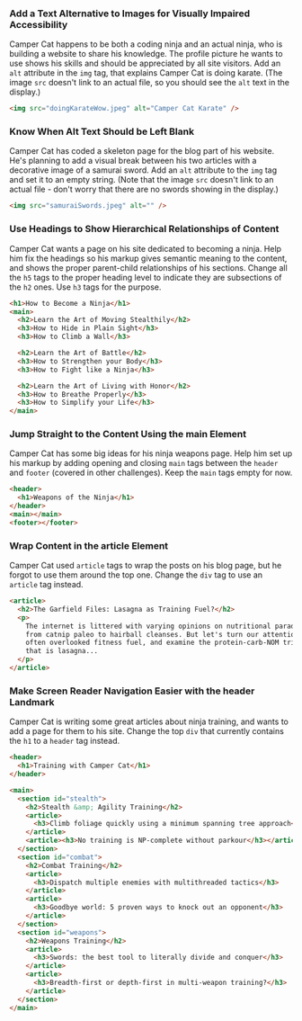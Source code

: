 ### Add a Text Alternative to Images for Visually Impaired Accessibility

Camper Cat happens to be both a coding ninja and an actual ninja, who is building a website to share his knowledge. The profile picture he wants to use shows his skills and should be appreciated by all site visitors. Add an `alt` attribute in the `img` tag, that explains Camper Cat is doing karate. (The image `src` doesn't link to an actual file, so you should see the `alt` text in the display.)

```html
<img src="doingKarateWow.jpeg" alt="Camper Cat Karate" />
```

### Know When Alt Text Should be Left Blank

Camper Cat has coded a skeleton page for the blog part of his website. He's planning to add a visual break between his two articles with a decorative image of a samurai sword. Add an `alt` attribute to the `img` tag and set it to an empty string. (Note that the image `src` doesn't link to an actual file - don't worry that there are no swords showing in the display.)

```html
<img src="samuraiSwords.jpeg" alt="" />
```

### Use Headings to Show Hierarchical Relationships of Content

Camper Cat wants a page on his site dedicated to becoming a ninja. Help him fix the headings so his markup gives semantic meaning to the content, and shows the proper parent-child relationships of his sections. Change all the `h5` tags to the proper heading level to indicate they are subsections of the `h2` ones. Use `h3` tags for the purpose.

```html
<h1>How to Become a Ninja</h1>
<main>
  <h2>Learn the Art of Moving Stealthily</h2>
  <h3>How to Hide in Plain Sight</h3>
  <h3>How to Climb a Wall</h3>

  <h2>Learn the Art of Battle</h2>
  <h3>How to Strengthen your Body</h3>
  <h3>How to Fight like a Ninja</h3>

  <h2>Learn the Art of Living with Honor</h2>
  <h3>How to Breathe Properly</h3>
  <h3>How to Simplify your Life</h3>
</main>
```

### Jump Straight to the Content Using the main Element

Camper Cat has some big ideas for his ninja weapons page. Help him set up his markup by adding opening and closing `main` tags between the `header` and `footer` (covered in other challenges). Keep the `main` tags empty for now.

```html
<header>
  <h1>Weapons of the Ninja</h1>
</header>
<main></main>
<footer></footer>
```

### Wrap Content in the article Element

Camper Cat used `article` tags to wrap the posts on his blog page, but he forgot to use them around the top one. Change the `div` tag to use an `article` tag instead.

```html
<article>
  <h2>The Garfield Files: Lasagna as Training Fuel?</h2>
  <p>
    The internet is littered with varying opinions on nutritional paradigms,
    from catnip paleo to hairball cleanses. But let's turn our attention to an
    often overlooked fitness fuel, and examine the protein-carb-NOM trifecta
    that is lasagna...
  </p>
</article>
```

### Make Screen Reader Navigation Easier with the header Landmark

Camper Cat is writing some great articles about ninja training, and wants to add a page for them to his site. Change the top `div` that currently contains the `h1` to a `header` tag instead.

```html
<header>
  <h1>Training with Camper Cat</h1>
</header>

<main>
  <section id="stealth">
    <h2>Stealth &amp; Agility Training</h2>
    <article>
      <h3>Climb foliage quickly using a minimum spanning tree approach</h3>
    </article>
    <article><h3>No training is NP-complete without parkour</h3></article>
  </section>
  <section id="combat">
    <h2>Combat Training</h2>
    <article>
      <h3>Dispatch multiple enemies with multithreaded tactics</h3>
    </article>
    <article>
      <h3>Goodbye world: 5 proven ways to knock out an opponent</h3>
    </article>
  </section>
  <section id="weapons">
    <h2>Weapons Training</h2>
    <article>
      <h3>Swords: the best tool to literally divide and conquer</h3>
    </article>
    <article>
      <h3>Breadth-first or depth-first in multi-weapon training?</h3>
    </article>
  </section>
</main>
```

